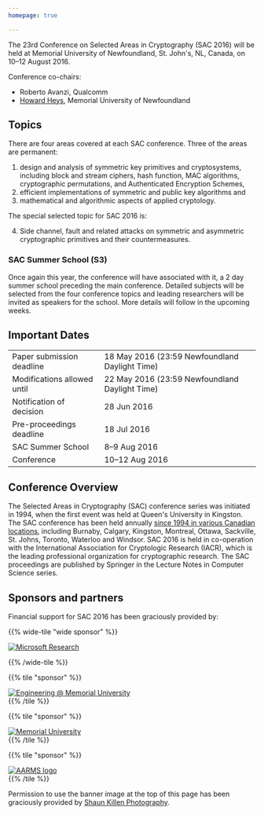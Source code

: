 ```yaml
---
homepage: true

---
```


The 23rd Conference on Selected Areas in Cryptography (SAC 2016) will be held at
Memorial University of Newfoundland, St. John's, NL, Canada,
on 10–12 August 2016.

Conference co-chairs:

* Roberto Avanzi, Qualcomm
* [Howard Heys](https://www.mun.ca/engineering/about/people/howardheys.php),
  Memorial University of Newfoundland


## Topics
There are four areas covered at each SAC conference. Three of the areas are permanent:

1. design and analysis of symmetric key primitives and cryptosystems,
   including block and stream ciphers, hash function, MAC algorithms,
   cryptographic permutations, and Authenticated Encryption Schemes,
1. efficient implementations of symmetric and public key algorithms and
1. mathematical and algorithmic aspects of applied cryptology.

The special selected topic for SAC 2016 is:

<ol start="4">
<li>Side channel, fault and related attacks on symmetric and asymmetric
    cryptographic primitives and their countermeasures.</li>
</ol>


### SAC Summer School (S3)

Once again this year, the conference will have associated with it, a 2 day
summer school preceding the main conference. Detailed subjects will be selected
from the four conference topics and leading researchers will be invited as
speakers for the school. More details will follow in the upcoming weeks.


## Important Dates

|                                |                    |
|--------------------------------|--------------------|
| Paper submission deadline      |        18 May 2016 (23:59 Newfoundland Daylight Time) |
| Modifications allowed until    |        22 May 2016 (23:59 Newfoundland Daylight Time)|
| Notification of decision       |        28 Jun 2016 |
| Pre-proceedings deadline       |        18 Jul 2016 |
| SAC Summer School              |       8–9 Aug 2016 |
| Conference                     |     10–12 Aug 2016 |


## Conference Overview
The Selected Areas in Cryptography (SAC) conference series was initiated in
1994, when the first event was held at Queen's University in Kingston.
The SAC conference has been held annually
[since 1994 in various Canadian locations](http://sacconference.org/SAC-history.html),
including Burnaby, Calgary, Kingston, Montreal, Ottawa, Sackville, St. Johns,
Toronto, Waterloo and Windsor.
SAC 2016 is held in co-operation with the
International Association for Cryptologic Research (IACR),
which is the leading professional organization for cryptographic research.
The SAC proceedings are published by Springer in the
Lecture Notes in Computer Science series.


## Sponsors and partners

Financial support for SAC 2016 has been graciously provided by:

<div class="row">

{{% wide-tile "wide sponsor" %}}
<div class="logo">
  <a href="http://research.microsoft.com/en-us/">
    <img src="images/microsoft-research.jpeg" alt="Microsoft Research"/>
  </a>
</div>

{{% /wide-tile %}}

{{% tile "sponsor" %}}
<div class="logo">
  <a href="https://www.mun.ca/engineering/ece">
    <img src="https://www.mun.ca/engineering/images/content/9_rs.jpg"
      alt="Engineering @ Memorial University"/>
  </a>
</div>
{{% /tile %}}

{{% tile "sponsor" %}}
<div class="logo">
  <a href="https://www.mun.ca/">
    <img src="https://www.mun.ca/marcomm/brand/standards/logos/MUN-Logo-RGB-large.jpg"
      alt="Memorial University"/>
  </a>
</div>
{{% /tile %}}

{{% tile "sponsor" %}}
<div class="logo">
  <a href="https://aarms.math.ca/">
    <img src="images/aarms.png" alt="AARMS logo"/>
  </a>
</div>
{{% /tile %}}

</div>

Permission to use the banner image at the top of this page has been graciously
provided by [Shaun Killen Photography](http://www.shaunkillenphotography.com).
